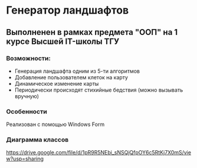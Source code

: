 # Генератор ландшафтов
## Выполненен в рамках предмета "ООП" на 1 курсе Высшей IT-школы ТГУ
### Возможности:
* Генерация ландшафта одним из 5-ти алгоритмов
* Добавление пользователем клеток на карту
* Динамическое изменение карты
* Периодически происходят стихийные бедствия (можно вызывать вручную)

### Особенности
Реализован с помощью Windows Form

### Диаграмма классов
https://drive.google.com/file/d/1pR9R5NEbi_sNSQjQfpOY6c5RtKj7X0mS/view?usp=sharing

